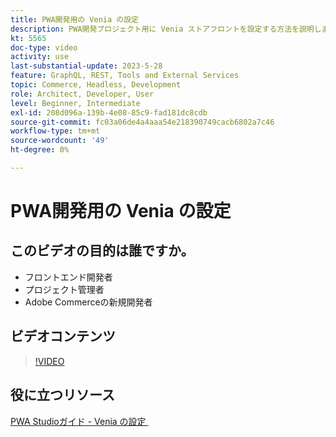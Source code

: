```yaml
---
title: PWA開発用の Venia の設定
description: PWA開発プロジェクト用に Venia ストアフロントを設定する方法を説明します。
kt: 5565
doc-type: video
activity: use
last-substantial-update: 2023-5-28
feature: GraphQL, REST, Tools and External Services
topic: Commerce, Headless, Development
role: Architect, Developer, User
level: Beginner, Intermediate
exl-id: 208d096a-139b-4e08-85c9-fad181dc8cdb
source-git-commit: fc03a06de4a4aaa54e218390749cacb6802a7c46
workflow-type: tm+mt
source-wordcount: '49'
ht-degree: 0%

---
```


# PWA開発用の Venia の設定

## このビデオの目的は誰ですか。

- フロントエンド開発者
- プロジェクト管理者
- Adobe Commerceの新規開発者

## ビデオコンテンツ

>[!VIDEO](https://video.tv.adobe.com/v/3430962?quality=12&learn=on&captions=jpn)

## 役に立つリソース

[PWA Studioガイド - Venia の設定 &#x200B;](https://developer.adobe.com/commerce/pwa-studio/tutorials/setup-storefront/)
